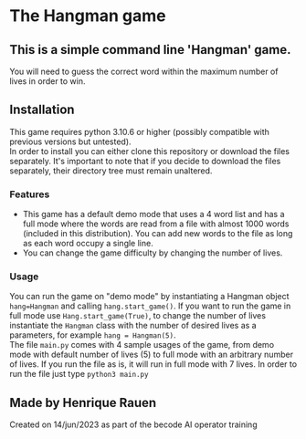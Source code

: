# The Hangman game

## This is a simple command line 'Hangman' game.
You will need to guess the correct word within the maximum number of lives in order to win.

## Installation
This game requires python 3.10.6 or higher (possibly compatible with previous versions but untested).\
In order to install you can either clone this repository or download the files separately. It's important to note that if you decide to download the files separately, their directory tree must remain unaltered.

### Features
- This game has a default demo mode that uses a 4 word list and has a full mode where the words are read from a file with almost 1000 words (included in this distribution). You can add new words to the file as long as each word occupy a single line.
- You can change the game difficulty by changing the number of lives.
### Usage
You can run the game on "demo mode" by instantiating a Hangman object ```hang=Hangman``` and calling ```hang.start_game()```. If you want to run the game in full mode use ```Hang.start_game(True)```, to change the number of lives instantiate the ```Hangman``` class with the number of desired lives as a parameters, for example ```hang = Hangman(5)```.\
The file ```main.py``` comes with 4 sample usages of the game, from demo mode with default number of lives (5) to full mode with an arbitrary number of lives. If you run the file as is, it will run in full mode with 7 lives.
In order to run the file just type ```python3 main.py```

## Made by Henrique Rauen
Created on 14/jun/2023 as part of the becode AI operator training

